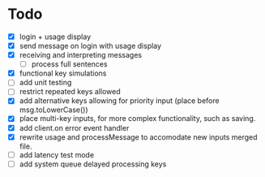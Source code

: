 # Todo

- [x] login + usage display
- [x] send message on login with usage display
- [x] receiving and interpreting messages
  - [ ] process full sentences
- [x] functional key simulations
- [ ] add unit testing
- [ ] restrict repeated keys allowed
- [x] add alternative keys allowing for priority input (place before msg.toLowerCase())
- [x] place multi-key inputs, for more complex functionality, such as saving.
- [x] add client.on error event handler
- [x] rewrite usage and processMessage to accomodate new inputs merged file.
- [ ] add latency test mode
- [ ] add system queue delayed processing keys
